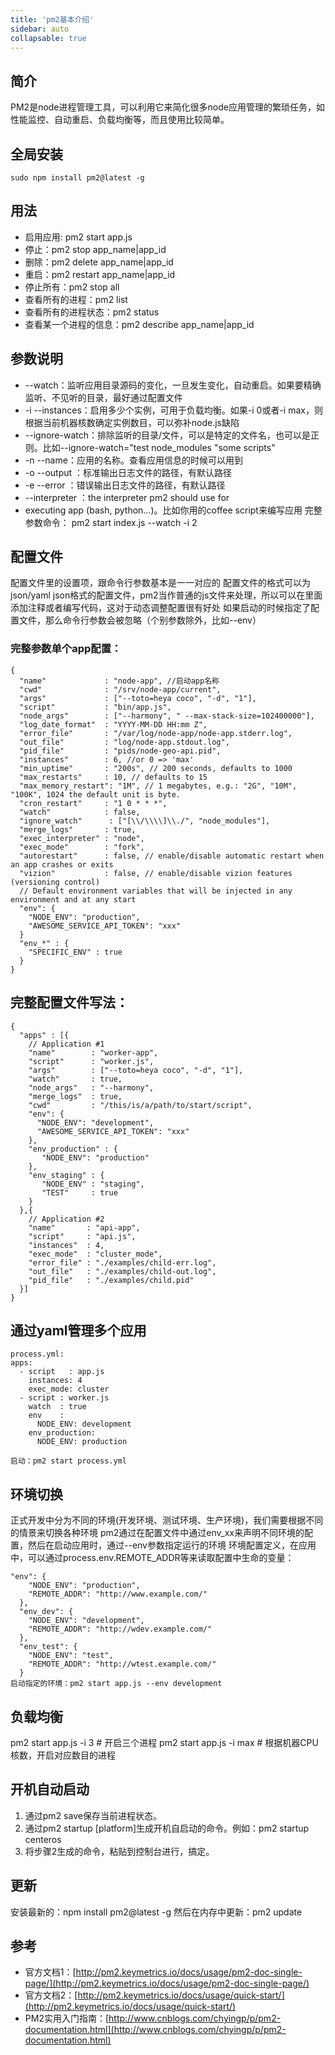```yaml
---
title: 'pm2基本介绍'
sidebar: auto
collapsable: true
---
```


## 简介
PM2是node进程管理工具，可以利用它来简化很多node应用管理的繁琐任务，如性能监控、自动重启、负载均衡等，而且使用比较简单。
## 全局安装
`sudo npm install pm2@latest -g`

## 用法
+ 启用应用: pm2 start app.js
+ 停止：pm2 stop app_name|app_id
+ 删除：pm2 delete app_name|app_id
+ 重启：pm2 restart app_name|app_id
+ 停止所有：pm2 stop all
+ 查看所有的进程：pm2 list
+ 查看所有的进程状态：pm2 status
+ 查看某一个进程的信息：pm2 describe app_name|app_id

## 参数说明
+ --watch：监听应用目录源码的变化，一旦发生变化，自动重启。如果要精确监听、不见听的目录，最好通过配置文件
+ -i --instances：启用多少个实例，可用于负载均衡。如果-i 0或者-i max，则根据当前机器核数确定实例数目，可以弥补node.js缺陷
+ --ignore-watch：排除监听的目录/文件，可以是特定的文件名，也可以是正则。比如--ignore-watch="test node_modules "some scripts" 
+ -n --name：应用的名称。查看应用信息的时候可以用到
+ -o --output <path>：标准输出日志文件的路径，有默认路径
+ -e --error <path>：错误输出日志文件的路径，有默认路径
+ --interpreter <interpreter>：the interpreter pm2 should use for 
+ executing app (bash, python...)。比如你用的coffee script来编写应用
完整参数命令： pm2 start index.js --watch -i 2

## 配置文件
配置文件里的设置项，跟命令行参数基本是一一对应的
配置文件的格式可以为json/yaml
json格式的配置文件，pm2当作普通的js文件来处理，所以可以在里面添加注释或者编写代码，这对于动态调整配置很有好处
如果启动的时候指定了配置文件，那么命令行参数会被忽略（个别参数除外，比如--env）

### 完整参数单个app配置：
```
{
  "name"             : "node-app", //启动app名称
  "cwd"              : "/srv/node-app/current", 
  "args"             : ["--toto=heya coco", "-d", "1"],
  "script"           : "bin/app.js",
  "node_args"        : ["--harmony", " --max-stack-size=102400000"],
  "log_date_format"  : "YYYY-MM-DD HH:mm Z",
  "error_file"       : "/var/log/node-app/node-app.stderr.log",
  "out_file"         : "log/node-app.stdout.log",
  "pid_file"         : "pids/node-geo-api.pid",
  "instances"        : 6, //or 0 => 'max'
  "min_uptime"       : "200s", // 200 seconds, defaults to 1000
  "max_restarts"     : 10, // defaults to 15
  "max_memory_restart": "1M", // 1 megabytes, e.g.: "2G", "10M", "100K", 1024 the default unit is byte.
  "cron_restart"     : "1 0 * * *",
  "watch"            : false,
  "ignore_watch"      : ["[\\/\\\\]\\./", "node_modules"],
  "merge_logs"       : true,
  "exec_interpreter" : "node",
  "exec_mode"        : "fork",
  "autorestart"      : false, // enable/disable automatic restart when an app crashes or exits
  "vizion"           : false, // enable/disable vizion features (versioning control)
  // Default environment variables that will be injected in any environment and at any start
  "env": {
    "NODE_ENV": "production",
    "AWESOME_SERVICE_API_TOKEN": "xxx"
  }
  "env_*" : {
    "SPECIFIC_ENV" : true
  }
}
```

## 完整配置文件写法：
```
{
  "apps" : [{
    // Application #1
    "name"        : "worker-app",
    "script"      : "worker.js",
    "args"        : ["--toto=heya coco", "-d", "1"],
    "watch"       : true,
    "node_args"   : "--harmony",
    "merge_logs"  : true,
    "cwd"         : "/this/is/a/path/to/start/script",
    "env": {
      "NODE_ENV": "development",
      "AWESOME_SERVICE_API_TOKEN": "xxx"
    },
    "env_production" : {
       "NODE_ENV": "production"
    },
    "env_staging" : {
       "NODE_ENV" : "staging",
       "TEST"     : true
    }
  },{
    // Application #2
    "name"       : "api-app",
    "script"     : "api.js",
    "instances"  : 4,
    "exec_mode"  : "cluster_mode",
    "error_file" : "./examples/child-err.log",
    "out_file"   : "./examples/child-out.log",
    "pid_file"   : "./examples/child.pid"
  }]
}
```

## 通过yaml管理多个应用
```
process.yml:
apps:
  - script   : app.js
    instances: 4
    exec_mode: cluster
  - script : worker.js
    watch  : true
    env    :
      NODE_ENV: development
    env_production:
      NODE_ENV: production

启动：pm2 start process.yml
```

## 环境切换
正式开发中分为不同的环境(开发环境、测试环境、生产环境)，我们需要根据不同的情景来切换各种环境
pm2通过在配置文件中通过env_xx来声明不同环境的配置，然后在启动应用时，通过--env参数指定运行的环境
环境配置定义，在应用中，可以通过process.env.REMOTE_ADDR等来读取配置中生命的变量：

```
"env": {
    "NODE_ENV": "production",
    "REMOTE_ADDR": "http://www.example.com/"
  },
  "env_dev": {
    "NODE_ENV": "development",
    "REMOTE_ADDR": "http://wdev.example.com/"
  },
  "env_test": {
    "NODE_ENV": "test",
    "REMOTE_ADDR": "http://wtest.example.com/"
  }
启动指定的环境：pm2 start app.js --env development
```

## 负载均衡
pm2 start app.js -i 3 # 开启三个进程
pm2 start app.js -i max # 根据机器CPU核数，开启对应数目的进程 
## 开机自动启动
1. 通过pm2 save保存当前进程状态。
2. 通过pm2 startup [platform]生成开机自启动的命令。例如：pm2 startup centeros
3. 将步骤2生成的命令，粘贴到控制台进行，搞定。
## 更新
安装最新的：npm install pm2@latest -g
然后在内存中更新：pm2 update

## 参考
+ 官方文档1：[http://pm2.keymetrics.io/docs/usage/pm2-doc-single-page/](http://pm2.keymetrics.io/docs/usage/pm2-doc-single-page/)
+ 官方文档2：[http://pm2.keymetrics.io/docs/usage/quick-start/](http://pm2.keymetrics.io/docs/usage/quick-start/)
+ PM2实用入门指南：[http://www.cnblogs.com/chyingp/p/pm2-documentation.html](http://www.cnblogs.com/chyingp/p/pm2-documentation.html)